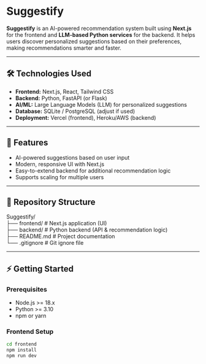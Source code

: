 # Suggestify

**Suggestify** is an AI-powered recommendation system built using **Next.js** for the frontend and **LLM-based Python services** for the backend. It helps users discover personalized suggestions based on their preferences, making recommendations smarter and faster.

---

## 🛠️ Technologies Used

- **Frontend:** Next.js, React, Tailwind CSS  
- **Backend:** Python, FastAPI (or Flask)  
- **AI/ML:** Large Language Models (LLM) for personalized suggestions  
- **Database:** SQLite / PostgreSQL (adjust if used)  
- **Deployment:** Vercel (frontend), Heroku/AWS (backend)

---

## 🚀 Features

- AI-powered suggestions based on user input  
- Modern, responsive UI with Next.js  
- Easy-to-extend backend for additional recommendation logic  
- Supports scaling for multiple users  

---

## 📁 Repository Structure

  Suggestify/<br>
├── frontend/ # Next.js application (UI)<br>
├── backend/ # Python backend (API & recommendation logic)<br>
├── README.md # Project documentation<br>
└── .gitignore # Git ignore file<br>

---

## ⚡ Getting Started

### Prerequisites

- Node.js >= 18.x  
- Python >= 3.10  
- npm or yarn  

### Frontend Setup

```bash
cd frontend
npm install
npm run dev
